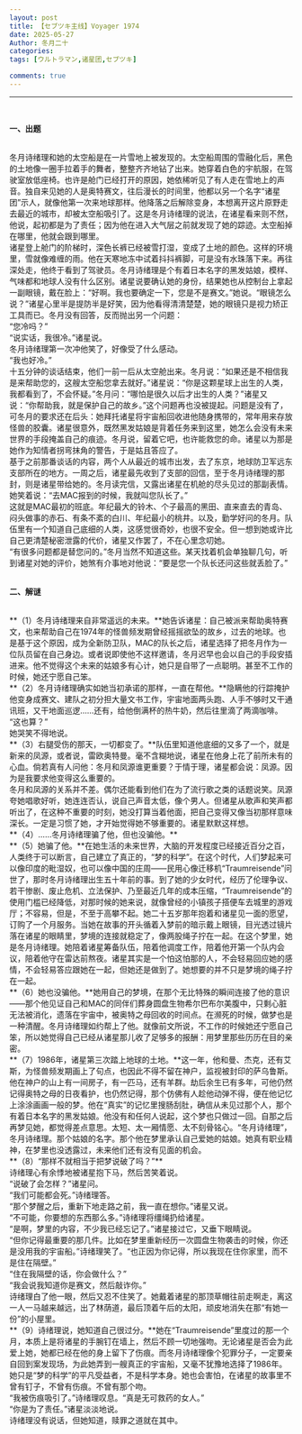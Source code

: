 ```yaml
---
layout: post
title: 【セブツキ主线】Voyager 1974
date: 2025-05-27
Author: 冬月二十
categories: 
tags: [ウルトラマン,诸星团,セブツキ]

comments: true
--- 
```


***

<br>

**一、出题**
<br>

<br>
冬月诗绪理和她的太空船是在一片雪地上被发现的。太空船周围的雪融化后，黑色的土地像一圈手拉着手的舞者，整整齐齐地钻了出来。她穿着白色的宇航服，在驾驶室放低座椅。也许是舱门已经打开的原因，她依稀听见了有人走在雪地上的声音。独自来见她的人是奥特赛文，往后漫长的时间里，他都以另一个名字“诸星团”示人，就像他第一次来地球那样。他降落之后解除变身，本想离开这片原野走去最近的城市，却被太空船吸引了。这是冬月诗绪理的说法，在诸星看来则不然，他说，起初都是为了责任；因为他在进入大气层之前就发现了她的踪迹。太空船掉在哪里，他就会跟到哪里。
<br>
诸星登上舱门的阶梯时，深色长裤已经被雪打湿，变成了土地的颜色。这样的环境里，雪就像难缠的雨。他在天寒地冻中试着抖抖裤脚，可是没有水珠落下来。再往深处走，他终于看到了驾驶员。冬月诗绪理是个有着日本名字的黑发姑娘，模样、气味都和地球人没有什么区别。诸星说要确认她的身份，结果她也从控制台上拿起一副眼镜，戴在脸上：“好啊。我也要确定一下，您是不是赛文。”她说。“眼镜怎么说？”诸星心里半是提防半是好笑，因为他看得清清楚楚，她的眼镜只是视力矫正工具而已。冬月没有回答，反而抛出另一个问题：
<br>
“您冷吗？”
<br>
“说实话，我很冷。”诸星说。
<br>
冬月诗绪理第一次冲他笑了，好像受了什么感动。
<br>
“我也好冷。”
<br>
十五分钟的谈话结束，他们一前一后从太空舱出来。冬月说：“如果还是不相信我是来帮助您的，这艘太空船您拿去就好。”诸星说：“你是这颗星球上出生的人类，我都看到了，不会怀疑。”冬月问：“哪怕是很久以后才出生的人类？”诸星又说：“你帮助我，就是保护自己的故乡。”这个问题再也没被提起。问题是没有了，可冬月的要求还在后头：她拜托诸星将宇宙船回收进他随身携带的，常年用来存放怪兽的胶囊。诸星很意外，既然黑发姑娘是背着任务来到这里，她怎么会没有未来世界的手段掩盖自己的痕迹。冬月说，留着它吧，也许能救您的命。诸星以为那是她作为知情者拐弯抹角的警告，于是姑且答应了。
<br>
基于之前那番谈话的内容，两个人从最近的城市出发，去了东京，地球防卫军远东支部所在的地方。一周之后，诸星最先收到了支部的回信，至于冬月诗绪理的那封，则是诸星带给她的。冬月读完信，又露出诸星在机舱的尽头见过的那副表情。她笑着说：“去MAC报到的时候，我就叫您队长了。”
<br>
这就是MAC最初的班底。年纪最大的铃木、个子最高的黑田、直来直去的青岛、闷头做事的赤石、有条不紊的白川、年纪最小的桃井。以及，勤学好问的冬月。队伍里有一个知道自己底细的人类，这感觉很奇妙，也很不安全。但一想到她或许比自己更清楚秘密泄露的代价，诸星又作罢了，不在心里念叨她。
<br>
“有很多问题都是替您问的。”冬月当然不知道这些。某天找着机会单独聊几句，听到诸星对她的评价，她煞有介事地对他说：“要是您一个队长还问这些就丢脸了。”

 <br>

 <br>

**二、解谜**
<br>

<br>
**（1）冬月诗绪理来自非常遥远的未来。**她告诉诸星：自己被派来帮助奥特赛文，也来帮助自己在1974年的怪兽频发期曾经摇摇欲坠的故乡，过去的地球。也是基于这个原因，成为全新防卫队，MAC的队长之后，诸星选择了把冬月作为一位队员留在自己身边。或者说即使他不这样邀请，冬月迟早也会以自己的手段安插进来。他不觉得这个未来的姑娘多有心计，她只是自带了一点聪明。甚至不工作的时候，她还宁愿自己笨。
<br>
**（2）冬月诗绪理确实如她当初承诺的那样，一直在帮他。**隐瞒他的行踪掩护他变身成赛文、建队之初分担大量文书工作，宇宙地面两头跑、人手不够时又干通讯班，又干地面巡逻……还有，给他倒满杯的热牛奶，然后往里滴了两滴咖啡。
<br>
“这也算？”
<br>
她哭笑不得地说。
<br>
**（3）右腿受伤的那天，一切都变了。**队伍里知道他底细的又多了一个，就是新来的凤源，或者说，雷欧奥特曼。毫不含糊地说，诸星在他身上花了前所未有的心血。倘若真有人问他：冬月和凤源谁更重要？于情于理，诸星都会说：凤源。因为是我要求他变得这么重要的。
<br>
冬月和凤源的关系并不差。偶尔还能看到他们在为了流行歌之类的话题说笑。凤源夸她唱歌好听，她连连否认，说自己声音太低，像个男人。但诸星从歌声和笑声都听出了，在这种不重要的时刻，她没打算当着他面，把自己变得又像当初那样意味深长。一定是习惯了她，才开始觉得她不够重要的。诸星默默这样想。
<br>
**（4）……冬月诗绪理骗了他，但也没骗他。**
<br>
**（5）她骗了他。**在她生活的未来世界，大脑的开发程度已经接近百分之百，人类终于可以断言，自己建立了真正的，“梦的科学”。在这个时代，人们梦起来可以像印度的毗湿奴，也可以像中国的庄周——民用心像迁移机“Traumreisende”问世了，那时冬月诗绪理出生五十年前的事。到了她的少女时代，经历了伦理争议、若干惨剧、废止危机、立法保护、乃至最近几年的成本压缩，“Traumreisende”的使用门槛已经降低，对那时候的她来说，就像曾经的小镇孩子搭便车去城里的游戏厅；不容易，但是，不至于高攀不起。她二十五岁那年抱着和诸星见一面的愿望，订购了一个月服务。当她在故事的开头循着入梦前的暗示戴上眼镜，目光透过镜片落在诸星的眼睛里，梦境的连接就稳定了，像两股绳子拧在一起。在这个梦里，她是冬月诗绪理。她陪着诸星筹备队伍，陪着他调度工作，陪着他开第一个队内会议，陪着他守在雷达前熬夜。诸星其实是一个怕这怕那的人，不会轻易回应她的感情，不会轻易答应跟她在一起，但她还是做到了。她想要的并不只是梦境的绳子拧在一起。
<br>
**（6）她也没骗他。**她用自己的梦境，在那个无比特殊的瞬间连接了他的意识——那个他见证自己和MAC的同伴们葬身圆盘生物希尔巴布尔美腹中，只剩心脏无法被消化，遗落在宇宙中，被奥特之母回收的时间点。在濒死的时候，做梦也是一种清醒。冬月诗绪理如约帮上了他。就像前文所说，不工作的时候她还宁愿自己笨，所以她觉得自己已经从诸星那儿收了足够多的报酬：用梦里那些历历在目的亲密。
<br>
**（7）1986年，诸星第三次踏上地球的土地。**这一年，他和曼、杰克，还有艾斯，为怪兽频发期画上了句点，也因此不得不留在神户，监视被封印的萨乌鲁斯。他在神户的山上有一间房子，有一匹马，还有羊群。劫后余生已有多年，可他仍然记得奥特之母的日夜看护，也仍然记得，那个仿佛有人趁他动弹不得，便在他记忆上涂涂画画一般的梦。他在“真实”的记忆里搜肠刮肚，确信从未见过那个人，那个有着日本名字的黑发姑娘。他没有和任何人说起，这个梦也只做过一回。自那之后再梦见她，都觉得差点意思。太短、太一厢情愿、太不刻骨铭心。“冬月诗绪理”，冬月诗绪理。那个姑娘的名字。那个他在梦里承认自己爱她的姑娘。她真有职业精神，在梦里也没透露过，未来他们还有没有见面的机会。
<br>
**（8）“那样不就相当于把梦说破了吗？”**
<br>
诗绪理心有余悸地被诸星抱下马，然后苦笑着说。
<br>
“说破了会怎样？”诸星问。
<br>
“我们可能都会死。”诗绪理答。
<br>
“那个梦醒之后，重新下地走路之前，我一直在想你。”诸星又说。
<br>
“不可能，你要想的东西那么多。”诗绪理将缰绳扔给诸星。
<br>
“是啊，梦里的内容，不少我已经忘记了。”诸星接过它，又垂下眼睛说。
<br>
“但你记得最重要的那几件。比如在梦里重新经历一次圆盘生物袭击的时候，你还是没用我的宇宙船。”诗绪理笑了。“也正因为你记得，所以我现在住你家里，而不是住在隔壁。”
<br>
“住在我隔壁的话，你会做什么？”
<br>
“我会说我知道你是赛文，然后敲诈你。”
<br>
诗绪理白了他一眼，然后又忍不住笑了。她戴着诸星的那顶草帽往前走啊走，离这一人一马越来越远，出了林荫道，最后顶着午后的太阳，顽皮地消失在那“有她一份”的小屋里。
<br>
**（9）诗绪理说，她知道自己很过分。**她在“Traumreisende”里度过的那一个月，本质上是将诸星的手腕钉在墙上，然后不顾一切地强吻。无论诸星是否会为此爱上她，她都已经在他的身上留下了伤痕。而冬月诗绪理像个犯罪分子，一定要亲自回到案发现场，为此她弄到一艘真正的宇宙船，又毫不犹豫地选择了1986年。她只是“梦的科学”的平凡受益者，不是科学本身。她也会害怕，在诸星的故事里不曾有钉子，不曾有伤痕。不曾有那个吻。
<br>
“我被伤痕吸引了。”诗绪理叹息。“真是无可救药的女人。”
<br>
“你是为了责任。”诸星淡淡地说。
<br>
诗绪理没有说话，但她知道，赎罪之道就在其中。
